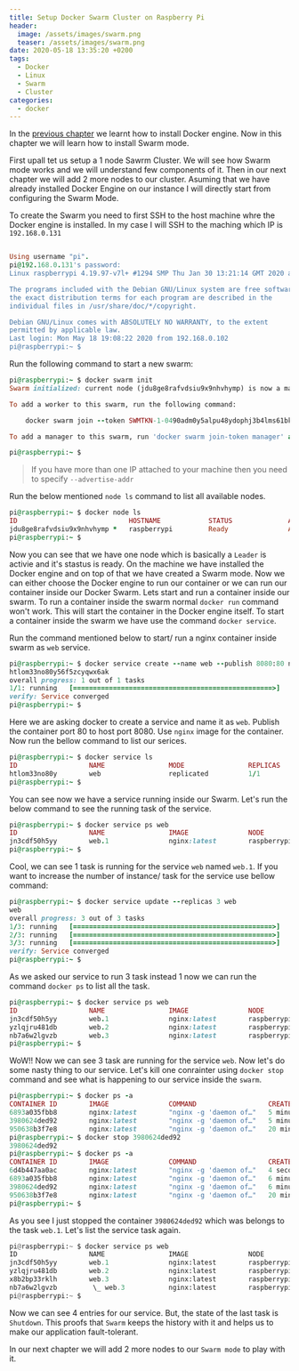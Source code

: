 ```yaml
---
title: Setup Docker Swarm Cluster on Raspberry Pi
header:
  image: /assets/images/swarm.png
  teaser: /assets/images/swarm.png
date: 2020-05-18 13:35:20 +0200
tags: 
  - Docker 
  - Linux 
  - Swarm
  - Cluster
categories: 
  - docker
---
```


In the [previous chapter](https://www.linuxfunda.com/docker/how-to-install-docker-on-raspberry-pi/) we learnt how to install Docker engine. Now in this chapter we will learn how to install Swarm mode. 

First upall tet us setup a 1 node Sawrm Cluster. We will see how Swarm mode works and we will understand few components of it. Then in our next chapter we will add 2 more nodes to our cluster. Asuming that we have already installed Docker Engine on our instance I will directly start from configuring the Swarm Mode. 

To create the Swarm you need to first SSH to the host machine whre the Docker engine is installed. In my case I will SSH to the maching which IP is `192.168.0.131`

```ruby

Using username "pi".
pi@192.168.0.131's password:
Linux raspberrypi 4.19.97-v7l+ #1294 SMP Thu Jan 30 13:21:14 GMT 2020 armv7l

The programs included with the Debian GNU/Linux system are free software;
the exact distribution terms for each program are described in the
individual files in /usr/share/doc/*/copyright.

Debian GNU/Linux comes with ABSOLUTELY NO WARRANTY, to the extent
permitted by applicable law.
Last login: Mon May 18 19:08:22 2020 from 192.168.0.102
pi@raspberrypi:~ $

```

Run the following command to start a new swarm:

```ruby
pi@raspberrypi:~ $ docker swarm init
Swarm initialized: current node (jdu8ge8rafvdsiu9x9nhvhymp) is now a manager.

To add a worker to this swarm, run the following command:

    docker swarm join --token SWMTKN-1-0490adm0y5alpu48ydophj3b4lms61bkgofa0l9rcvuar0iyjf-4wturco6v3tddcq1fvtgt8v8a 192.168.0.131:2377

To add a manager to this swarm, run 'docker swarm join-token manager' and follow the instructions.

pi@raspberrypi:~ $
```

> If you have more than one IP attached to your machine then you need to specify `--advertise-addr`

Run the below mentioned `node ls` command to list all available nodes.

```ruby
pi@raspberrypi:~ $ docker node ls
ID                            HOSTNAME            STATUS              AVAILABILITY        MANAGER STATUS      ENGINE VERSION
jdu8ge8rafvdsiu9x9nhvhymp *   raspberrypi         Ready               Active              Leader              19.03.8
pi@raspberrypi:~ $
```

Now you can see that we have one node which is basically a `Leader` is activie and it's stastus is ready. On the machine we have installed the Docker engine and on top of that we have created a Swarm mode. Now we can either choose the Docker engine to run our container or we can run our container inside our Docker Swarm. Lets start and run a container inside our swarm.
To run a container inside the swarm normal `docker run` command won't work. This will start the container in the Docker engine itself. To start a container inside the swarm we have use the command `docker service`.

Run the command mentioned below to start/ run a nginx container inside swarm as `web` service. 

```ruby
pi@raspberrypi:~ $ docker service create --name web --publish 8080:80 nginx
htlom33no80y56f5zcyqwx6ak
overall progress: 1 out of 1 tasks
1/1: running   [==================================================>]
verify: Service converged
pi@raspberrypi:~ $
```
Here we are asking docker to create a service and name it as `web`. Publish the container port 80 to host port 8080. Use `nginx` image for the container. Now run the bellow command to list our serices.

```ruby
pi@raspberrypi:~ $ docker service ls
ID                  NAME                MODE                REPLICAS            IMAGE               PORTS
htlom33no80y        web                 replicated          1/1                 nginx:latest        *:8080->80/tcp
pi@raspberrypi:~ $
```
You can see now we have a service running inside our Swarm. Let's run the below command to see the running task of the service. 

```ruby
pi@raspberrypi:~ $ docker service ps web
ID                  NAME                IMAGE               NODE                DESIRED STATE       CURRENT STATE           ERROR               PORTS
jn3cdf50h5yy        web.1               nginx:latest        raspberrypi         Running             Running 8 minutes ago
pi@raspberrypi:~ $
```

Cool, we can see 1 task is running for the service `web` named `web.1`. If you want to increase the number of instance/ task for the service use bellow command:

```ruby
pi@raspberrypi:~ $ docker service update --replicas 3 web
web
overall progress: 3 out of 3 tasks
1/3: running   [==================================================>]
2/3: running   [==================================================>]
3/3: running   [==================================================>]
verify: Service converged
pi@raspberrypi:~ $
```
As we asked our service to run 3 task instead 1 now we can run the command `docker ps` to list all the task. 

```ruby
pi@raspberrypi:~ $ docker service ps web
ID                  NAME                IMAGE               NODE                DESIRED STATE       CURRENT STATE            ERROR               PORTS
jn3cdf50h5yy        web.1               nginx:latest        raspberrypi         Running             Running 16 minutes ago
yzlqjru481db        web.2               nginx:latest        raspberrypi         Running             Running 2 minutes ago
nb7a6w2lgvzb        web.3               nginx:latest        raspberrypi         Running             Running 2 minutes ago
pi@raspberrypi:~ $
```
WoW!! Now we can see 3 task are running for the service `web`. Now let's do some nasty thing to our service. Let's kill one conrainter using `docker stop` command and see what is happening to our service inside the `swarm`.
```ruby
pi@raspberrypi:~ $ docker ps -a
CONTAINER ID        IMAGE               COMMAND                  CREATED             STATUS              PORTS               NAMES
6893a035fbb8        nginx:latest        "nginx -g 'daemon of…"   5 minutes ago       Up 5 minutes        80/tcp              web.2.yzlqjru481dblmddeijz1o70c
3980624ded92        nginx:latest        "nginx -g 'daemon of…"   5 minutes ago       Up 5 minutes        80/tcp              web.3.nb7a6w2lgvzby5o6fmmrwmok4
950638b3f7e8        nginx:latest        "nginx -g 'daemon of…"   20 minutes ago      Up 19 minutes       80/tcp              web.1.jn3cdf50h5yys8unst29dnmdj
pi@raspberrypi:~ $ docker stop 3980624ded92
3980624ded92
pi@raspberrypi:~ $ docker ps -a
CONTAINER ID        IMAGE               COMMAND                  CREATED             STATUS                     PORTS               NAMES
6d4b447aa0ac        nginx:latest        "nginx -g 'daemon of…"   4 seconds ago       Created                                        web.3.x8b2bp33rklh93fmjqsgvvi1l
6893a035fbb8        nginx:latest        "nginx -g 'daemon of…"   6 minutes ago       Up 6 minutes               80/tcp              web.2.yzlqjru481dblmddeijz1o70c
3980624ded92        nginx:latest        "nginx -g 'daemon of…"   6 minutes ago       Exited (0) 5 seconds ago                       web.3.nb7a6w2lgvzby5o6fmmrwmok4
950638b3f7e8        nginx:latest        "nginx -g 'daemon of…"   20 minutes ago      Up 20 minutes              80/tcp              web.1.jn3cdf50h5yys8unst29dnmdj
pi@raspberrypi:~ $
```
As you see I just stopped the container `3980624ded92` which was belongs to the task `web.1`. Let's list the service task again. 
```python
pi@raspberrypi:~ $ docker service ps web
ID                  NAME                IMAGE               NODE                DESIRED STATE       CURRENT STATE            ERROR               PORTS
jn3cdf50h5yy        web.1               nginx:latest        raspberrypi         Running             Running 23 minutes ago
yzlqjru481db        web.2               nginx:latest        raspberrypi         Running             Running 9 minutes ago
x8b2bp33rklh        web.3               nginx:latest        raspberrypi         Running             Running 3 minutes ago
nb7a6w2lgvzb         \_ web.3           nginx:latest        raspberrypi         Shutdown            Complete 3 minutes ago
pi@raspberrypi:~ $
```
Now we can see 4 entries for our service. But, the state of the last task is `Shutdown`. This proofs that `Swarm` keeps the history with it and helps us to make our application fault-tolerant. 

In our next chapter we will add 2 more nodes to our `Swarm mode` to play with it. 
